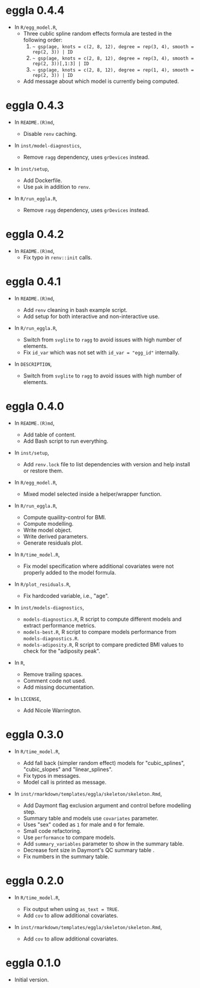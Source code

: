 # eggla 0.4.4

- In `R/egg_model.R`,
  - Three cublic spline random effects formula are tested in the following order:
    1. `~ gsp(age, knots = c(2, 8, 12), degree = rep(3, 4), smooth = rep(2, 3)) | ID`
    2. `~ gsp(age, knots = c(2, 8, 12), degree = rep(3, 4), smooth = rep(2, 3))[,1:3] | ID`
    3. `~ gsp(age, knots = c(2, 8, 12), degree = rep(1, 4), smooth = rep(2, 3)) | ID`
  - Add message about which model is currently being computed.

# eggla 0.4.3

- In `README.(R)md`,
  - Disable `renv` caching.

- In `inst/model-diagnostics`,
  - Remove `ragg` dependency, uses `grDevices` instead.

- In `inst/setup`,
  - Add Dockerfile.
  - Use `pak` in addition to `renv`.

- In `R/run_eggla.R`,
  - Remove `ragg` dependency, uses `grDevices` instead.

# eggla 0.4.2

- In `README.(R)md`,
  - Fix typo in `renv::init` calls.

# eggla 0.4.1

- In `README.(R)md`,
  - Add `renv` cleaning in bash example script.
  - Add setup for both interactive and non-interactive use.

- In `R/run_eggla.R`,
  - Switch from `svglite` to `ragg` to avoid issues with high number of elements.
  - Fix `id_var` which was not set with `id_var = "egg_id"` internally.

- In `DESCRIPTION`,
  - Switch from `svglite` to `ragg` to avoid issues with high number of elements.

# eggla 0.4.0

- In `README.(R)md`,
  - Add table of content.
  - Add Bash script to run everything.

- In `inst/setup`,
  - Add `renv.lock` file to list dependencies with version and help install or restore them.

- In `R/egg_model.R`,
  - Mixed model selected inside a helper/wrapper function.

- In `R/run_eggla.R`,
  - Compute quaility-control for BMI.
  - Compute modelling.
  - Write model object.
  - Write derived parameters.
  - Generate residuals plot.

- In `R/time_model.R`,
  - Fix model specification where additional covariates were not properly added to the model formula.

- In `R/plot_residuals.R`,
  - Fix hardcoded variable, i.e., "age".

- In `inst/models-diagnostics`,
  - `models-diagnostics.R`, R script to compute different models and extract performance metrics.
  - `models-best.R`, R script to compare models performance from `models-diagnostics.R`.
  - `models-adiposity.R`, R script to compare predicted BMI values to check for the "adiposity peak".

- In `R`,
  - Remove trailing spaces.
  - Comment code not used.
  - Add missing documentation.

- In `LICENSE`,
  - Add Nicole Warrington.

# eggla 0.3.0

- In `R/time_model.R`,
  - Add fall back (simpler random effect) models for "cubic_splines", "cubic_slopes" and "linear_splines".
  - Fix typos in messages.
  - Model call is printed as message.

- In `inst/rmarkdown/templates/eggla/skeleton/skeleton.Rmd`,
  - Add Daymont flag exclusion argument and control before modelling step.
  - Summary table and models use `covariates` parameter.
  - Uses "sex" coded as `1` for male and `0` for female.
  - Small code refactoring.
  - Use `performance` to compare models.
  - Add `summary_variables` parameter to show in the summary table.
  - Decrease font size in Daymont's QC summary table .
  - Fix numbers in the summary table.

# eggla 0.2.0

- In `R/time_model.R`,
  - Fix output when using `as_text = TRUE`.
  - Add `cov` to allow additional covariates.

- In `inst/rmarkdown/templates/eggla/skeleton/skeleton.Rmd`,
  - Add `cov` to allow additional covariates.

# eggla 0.1.0

- Initial version.
